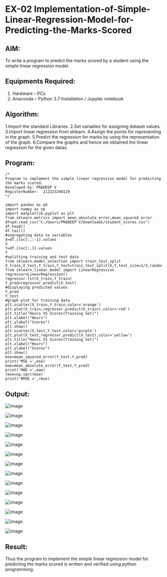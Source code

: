 

# EX-02 Implementation-of-Simple-Linear-Regression-Model-for-Predicting-the-Marks-Scored

## AIM:
To write a program to predict the marks scored by a student using the simple linear regression model.

## Equipments Required:
1. Hardware – PCs
2. Anaconda – Python 3.7 Installation / Jupyter notebook

## Algorithm:
1.Import the standard Libraries.
2.Set variables for assigning dataset values.
3.Import linear regression from sklearn.
4.Assign the points for representing in the graph.
5.Predict the regression for marks by using the representation of the graph.
6.Compare the graphs and hence we obtained the linear regression for the given datas.


## Program:
```
/*
Program to implement the simple linear regression model for predicting the marks scored.
Developed by: PRADEEP V
RegisterNumber:  212223240119
*/
```

```
import pandas as pd
import numpy as np
import matplotlib.pyplot as plt
from sklearn.metrics import mean_absolute_error,mean_squared_error
df=pd.read_csv("C:/Users/PRADEEP V/Downloads/student_scores.csv")
df.head()
df.tail()
#segregating data to variables
X=df.iloc[:,:-1].values
X
Y=df.iloc[:,1].values
Y
#splitting training and test data
from sklearn.model_selection import train_test_split
X_train,X_test,Y_train,Y_test=train_test_split(X,Y,test_size=1/3,random_state=0)
from sklearn.linear_model import LinearRegression
regressor=LinearRegression()
regressor.fit(X_train,Y_train)
Y_pred=regressor.predict(X_test)
#displaying predicted values
Y_pred
Y_test
#graph plot for training data
plt.scatter(X_train,Y_train,color='orange')
plt.plot(X_train,regressor.predict(X_train),color='red')
plt.title("Hours VS Scores(Training Set)")
plt.xlabel("Hours")
plt.ylabel("Scores")
plt.show()
plt.scatter(X_test,Y_test,color='purple')
plt.plot(X_test,regressor.predict(X_test),color='yellow')
plt.title("Hours VS Scores(Training Set)")
plt.xlabel("Hours")
plt.ylabel("Scores")
plt.show()
mse=mean_squared_error(Y_test,Y_pred)
print('MSE =',mse)
mae=mean_absolute_error(Y_test,Y_pred)
print('MAE =',mae)
rmse=np.sqrt(mse)
print('RMSE =',rmse)
```

## Output:
![image](https://github.com/velupradeep/Implementation-of-Simple-Linear-Regression-Model-for-Predicting-the-Marks-Scored/assets/150329341/1cbd36d1-8030-4489-bdc7-2cefabd21477)


![image](https://github.com/velupradeep/Implementation-of-Simple-Linear-Regression-Model-for-Predicting-the-Marks-Scored/assets/150329341/fecc0c1f-e6d9-4b5e-9013-8f42208135d6)


![image](https://github.com/velupradeep/Implementation-of-Simple-Linear-Regression-Model-for-Predicting-the-Marks-Scored/assets/150329341/c4e2c805-8c7f-4f6d-920a-6f5c2decb0cc)


![image](https://github.com/velupradeep/Implementation-of-Simple-Linear-Regression-Model-for-Predicting-the-Marks-Scored/assets/150329341/84ebdd0a-27a5-49f6-838f-d873ec6bab78)


![image](https://github.com/velupradeep/Implementation-of-Simple-Linear-Regression-Model-for-Predicting-the-Marks-Scored/assets/150329341/0eadd030-6e53-4772-bfe3-c61aee0367cb)


![image](https://github.com/velupradeep/Implementation-of-Simple-Linear-Regression-Model-for-Predicting-the-Marks-Scored/assets/150329341/e5f9a69d-ef68-4168-829d-11d602445c31)


![image](https://github.com/velupradeep/Implementation-of-Simple-Linear-Regression-Model-for-Predicting-the-Marks-Scored/assets/150329341/ad9c4e63-3099-4708-acf3-f6dd253f4729)


![image](https://github.com/velupradeep/Implementation-of-Simple-Linear-Regression-Model-for-Predicting-the-Marks-Scored/assets/150329341/c37abebf-0495-47e8-9025-8ef4563b2cfc)


![image](https://github.com/velupradeep/Implementation-of-Simple-Linear-Regression-Model-for-Predicting-the-Marks-Scored/assets/150329341/d887d7b0-5a95-4b95-ab2e-8f7a87ee2390)


![image](https://github.com/velupradeep/Implementation-of-Simple-Linear-Regression-Model-for-Predicting-the-Marks-Scored/assets/150329341/d82a1425-0c61-41fb-8db0-6ed91f299249)


![image](https://github.com/velupradeep/Implementation-of-Simple-Linear-Regression-Model-for-Predicting-the-Marks-Scored/assets/150329341/dc15f54d-3323-4cc1-a1bc-778479c2a138)


![image](https://github.com/velupradeep/Implementation-of-Simple-Linear-Regression-Model-for-Predicting-the-Marks-Scored/assets/150329341/ae42f178-ea12-4e73-a56d-ede3f5493f26)


![image](https://github.com/velupradeep/Implementation-of-Simple-Linear-Regression-Model-for-Predicting-the-Marks-Scored/assets/150329341/1cd71f5d-6c29-4a10-b7ac-1a0fff0ce145)


![image](https://github.com/velupradeep/Implementation-of-Simple-Linear-Regression-Model-for-Predicting-the-Marks-Scored/assets/150329341/2506dfcd-392a-4509-9492-7933628ca4f9)




















## Result:
Thus the program to implement the simple linear regression model for predicting the marks scored is written and verified using python programming.
